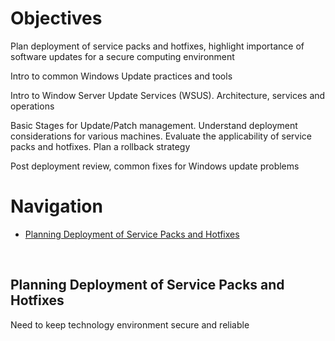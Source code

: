 # Objectives
Plan deployment of service packs and hotfixes, highlight importance of software updates for a secure computing environment  

Intro to common Windows Update practices and tools  

Intro to Window Server Update Services (WSUS). Architecture, services and operations  

Basic Stages for Update/Patch management. Understand deployment considerations for various machines. Evaluate the applicability of service packs and hotfixes. Plan a rollback strategy  

Post deployment review, common fixes for Windows update problems  


# Navigation
* [Planning Deployment of Service Packs and Hotfixes](#planning-deployment-of-service-packs-and-hotfixes)

<br>

## Planning Deployment of Service Packs and Hotfixes

Need to keep technology environment secure and reliable